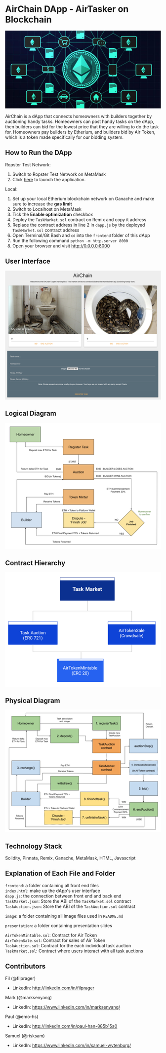 # AirChain DApp - AirTasker on Blockchain
![profile](image/profile.jpg)

AirChain is a dApp that connects homeowners with builders together by auctioning handy tasks. Homeowners can post handy tasks on the dApp, then builders can bid for the lowest price that they are willing to do the task for. Homeowners pay builders by Etherium, and builders bid by Air Token, which is a token made specifically for our bidding system.

## How to Run the DApp
Ropster Test Network:
1. Switch to Ropster Test Network on MetaMask
2. Click [here](https://filprager.github.io/fintech_project_three/frontend/index.html#) to launch the application.

Local:  
1. Set up your local Etherium blockchain network on Ganache and make sure to increase the **gas limit**
2. Switch to Localhost on MetaMask
3. Tick the **Enable optimization** checkbox  
4. Deploy the `TaskMarket.sol` contract on Remix and copy it address
5. Replace the contract address in line 2 in `dapp.js` by the deployed `TaskMarket.sol` contract address
6. Open Terminal/Git Bash and `cd` into the `frontend` folder of this dApp
7. Run the following command `python -m http.server 8000`
8. Open your browser and visit http://0.0.0.0:8000


## User Interface
![ui](image/ui.png)


## Logical Diagram
![Logical Diagram](image/logical-diagram.png)


## Contract Hierarchy
![Contract Hierarchy](image/hierarchy.png)


## Physical Diagram
![Physical Diagram](image/physical-diagram.png)


## Technology Stack
Solidity, Pinnata, Remix, Ganache, MetaMask, HTML, Javascript


## Explanation of Each File and Folder
`frontend`: a folder containing all front end files  
`index.html`: make up the dApp's user interface  
`dapp.js`: the connection between front end and back end  
`TaskMarket.json`: Store the ABI of the `TaskMarket.sol` contract  
`TaskAuction.json`: Store the ABI of the `TaskAuction.sol` contract

`image`: a folder containing all image files used in `README.md`

`presentation`: a folder containing presentation slides

`AirTokenMintable.sol`: Contract for Air Token  
`AirTokenSale.sol`: Contract for sales of Air Token   
`TaskAuction.sol`: Contract for the each individual task auction  
`TaskMarket.sol`: Contract where users interact with all task auctions

## Contributors
Fil (@filprager)  
- LinkedIn: http://linkedin.com/in/filprager

Mark (@marksenyang)
- LinkedIn: https://www.linkedin.com/in/marksenyang/

Paul (@emo-hs)
- LinkedIn: http://linkedin.com/in/paul-han-885b15a0

Samuel (@risksam)
- LinkedIn: https://www.linkedin.com/in/samuel-wytenburg/



